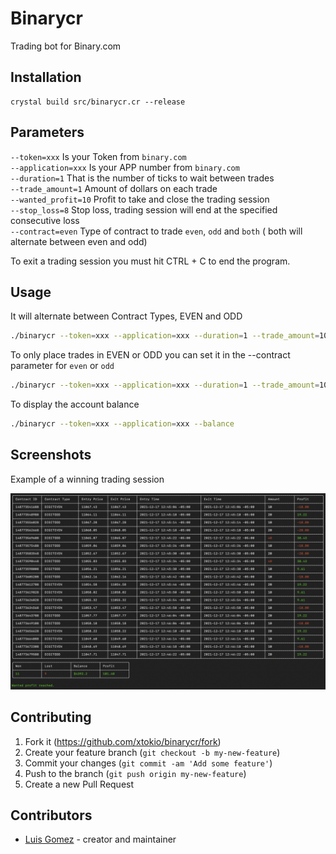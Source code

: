 # Binarycr

Trading bot for Binary.com

## Installation

```crystal
crystal build src/binarycr.cr --release
```

## Parameters
`--token=xxx` Is your Token from `binary.com` <br>
`--application=xxx` Is your APP number from `binary.com` <br>
`--duration=1` That is the number of ticks to wait between trades <br>
`--trade_amount=1`   Amount of dollars on each trade <br>
`--wanted_profit=10`  Profit to take and close the trading session <br>
`--stop_loss=8`     Stop loss, trading session will end at the specified consecutive loss <br>
`--contract=even` Type of contract to trade `even`, `odd` and `both` ( both will alternate between even and odd) <br>

To exit a trading session you must hit CTRL + C to end the program. <br>

## Usage

It will alternate between Contract Types, EVEN and ODD
```bash
./binarycr --token=xxx --application=xxx --duration=1 --trade_amount=10 --wanted_profit=100 --stop_loss=8 --contract=both
```

To only place trades in EVEN or ODD you can set it in the --contract parameter for `even` or `odd`
```bash
./binarycr --token=xxx --application=xxx --duration=1 --trade_amount=10 --wanted_profit=100 --stop_loss=8 --contract=even
```

To display the account balance
```bash
./binarycr --token=xxx --application=xxx --balance
```

## Screenshots

Example of a winning trading session

![binary 01](screenshots/screen_shot_00.png)

## Contributing

1. Fork it (<https://github.com/xtokio/binarycr/fork>)
2. Create your feature branch (`git checkout -b my-new-feature`)
3. Commit your changes (`git commit -am 'Add some feature'`)
4. Push to the branch (`git push origin my-new-feature`)
5. Create a new Pull Request

## Contributors

- [Luis Gomez](https://github.com/xtokio) - creator and maintainer
